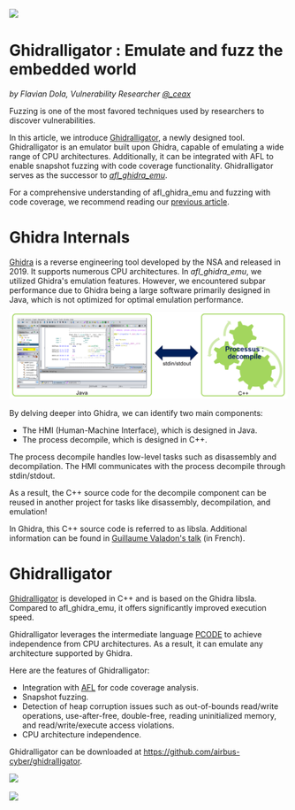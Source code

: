 

![](image/ghidralligator_logo_250x250.png)

Ghidralligator : Emulate and fuzz the embedded world
==================================================

*by Flavian Dola, Vulnerability Researcher [@_ceax](https://twitter.com/_ceax)*


Fuzzing is one of the most favored techniques used by researchers to discover vulnerabilities.

In this article, we introduce [Ghidralligator](https://github.com/airbus-cyber/ghidralligator), a newly designed tool. Ghidralligator is an emulator built upon Ghidra, capable of emulating a wide range of CPU architectures. Additionally, it can be integrated with AFL to enable snapshot fuzzing with code coverage functionality. Ghidralligator serves as the successor to *[afl_ghidra_emu](https://github.com/airbus-cyber/afl_ghidra_emu)*.

For a comprehensive understanding of afl_ghidra_emu and fuzzing with code coverage, we recommend reading our [previous article](https://github.com/airbus-cyber/blogpost/tree/main/fuzzing-exotic-arch-with-afl-using-ghidra-emulator).


# Ghidra Internals

[Ghidra](https://ghidra-sre.org/) is a reverse engineering tool developed by the NSA and released in 2019. It supports numerous CPU architectures. In *afl_ghidra_emu*, we utilized Ghidra's emulation features. However, we encountered subpar performance due to Ghidra being a large software primarily designed in Java, which is not optimized for optimal emulation performance.

![](image/ghidra_schema.png)

By delving deeper into Ghidra, we can identify two main components:
* The HMI (Human-Machine Interface), which is designed in Java.
* The process decompile, which is designed in C++.

The process decompile handles low-level tasks such as disassembly and decompilation. The HMI communicates with the process decompile through stdin/stdout.

As a result, the C++ source code for the decompile component can be reused in another project for tasks like disassembly, decompilation, and emulation!

In Ghidra, this C++ source code is referred to as libsla. Additional information can be found in [Guillaume Valadon's talk](https://static.sstic.org/rumps2020/SSTIC_2020-06-04_P11_RUMPS_11.mp4) (in French).


# Ghidralligator

[Ghidralligator](https://github.com/airbus-cyber/ghidralligator) is developed in C++ and is based on the Ghidra libsla. Compared to afl_ghidra_emu, it offers significantly improved execution speed.

Ghidralligator leverages the intermediate language [PCODE](https://fossies.org/linux/ghidra/GhidraDocs/languages/html/pcoderef.html) to achieve independence from CPU architectures. As a result, it can emulate any architecture supported by Ghidra.

Here are the features of Ghidralligator:
* Integration with [AFL](https://github.com/AFLplusplus) for code coverage analysis.
* Snapshot fuzzing.
* Detection of heap corruption issues such as out-of-bounds read/write operations, use-after-free, double-free, reading uninitialized memory, and read/write/execute access violations.
* CPU architecture independence.


Ghidralligator can be downloaded at https://github.com/airbus-cyber/ghidralligator.

![](https://github.com/airbus-cyber/ghidralligator/blob/master/docs/pictures/replay.gif)

![](https://github.com/airbus-cyber/ghidralligator/blob/master/docs/pictures/fuzz.gif)
